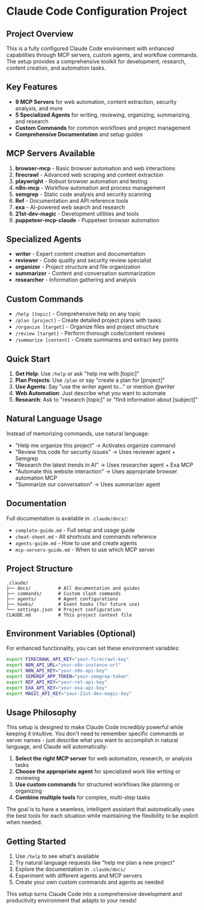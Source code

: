 # Claude Code Configuration Project

## Project Overview
This is a fully configured Claude Code environment with enhanced capabilities through MCP servers, custom agents, and workflow commands. The setup provides a comprehensive toolkit for development, research, content creation, and automation tasks.

## Key Features
- **9 MCP Servers** for web automation, content extraction, security analysis, and more
- **5 Specialized Agents** for writing, reviewing, organizing, summarizing, and research
- **Custom Commands** for common workflows and project management
- **Comprehensive Documentation** and setup guides

## MCP Servers Available
1. **browser-mcp** - Basic browser automation and web interactions
2. **firecrawl** - Advanced web scraping and content extraction
3. **playwright** - Robust browser automation and testing
4. **n8n-mcp** - Workflow automation and process management
5. **semgrep** - Static code analysis and security scanning
6. **Ref** - Documentation and API reference tools
7. **exa** - AI-powered web search and research
8. **21st-dev-magic** - Development utilities and tools
9. **puppeteer-mcp-claude** - Puppeteer browser automation

## Specialized Agents
- **writer** - Expert content creation and documentation
- **reviewer** - Code quality and security review specialist
- **organizer** - Project structure and file organization
- **summarizer** - Content and conversation summarization
- **researcher** - Information gathering and analysis

## Custom Commands
- `/help [topic]` - Comprehensive help on any topic
- `/plan [project]` - Create detailed project plans with tasks
- `/organize [target]` - Organize files and project structure
- `/review [target]` - Perform thorough code/content reviews
- `/summarize [content]` - Create summaries and extract key points

## Quick Start
1. **Get Help**: Use `/help` or ask "help me with [topic]"
2. **Plan Projects**: Use `/plan` or say "create a plan for [project]"
3. **Use Agents**: Say "use the writer agent to..." or mention @writer
4. **Web Automation**: Just describe what you want to automate
5. **Research**: Ask to "research [topic]" or "find information about [subject]"

## Natural Language Usage
Instead of memorizing commands, use natural language:
- "Help me organize this project" → Activates organize command
- "Review this code for security issues" → Uses reviewer agent + Semgrep
- "Research the latest trends in AI" → Uses researcher agent + Exa MCP
- "Automate this website interaction" → Uses appropriate browser automation MCP
- "Summarize our conversation" → Uses summarizer agent

## Documentation
Full documentation is available in `.claude/docs/`:
- `complete-guide.md` - Full setup and usage guide
- `cheat-sheet.md` - All shortcuts and commands reference
- `agents-guide.md` - How to use and create agents
- `mcp-servers-guide.md` - When to use which MCP server

## Project Structure
```
.claude/
├── docs/          # All documentation and guides
├── commands/      # Custom slash commands
├── agents/        # Agent configurations
├── hooks/         # Event hooks (for future use)
└── settings.json  # Project configuration
CLAUDE.md          # This project context file
```

## Environment Variables (Optional)
For enhanced functionality, you can set these environment variables:
```bash
export FIRECRAWL_API_KEY="your-firecrawl-key"
export N8N_API_URL="your-n8n-instance-url"
export N8N_API_KEY="your-n8n-api-key"
export SEMGREP_APP_TOKEN="your-semgrep-token"
export REF_API_KEY="your-ref-api-key"
export EXA_API_KEY="your-exa-api-key"
export MAGIC_API_KEY="your-21st-dev-magic-key"
```

## Usage Philosophy
This setup is designed to make Claude Code incredibly powerful while keeping it intuitive. You don't need to remember specific commands or server names - just describe what you want to accomplish in natural language, and Claude will automatically:

1. **Select the right MCP server** for web automation, research, or analysis tasks
2. **Choose the appropriate agent** for specialized work like writing or reviewing
3. **Use custom commands** for structured workflows like planning or organizing
4. **Combine multiple tools** for complex, multi-step tasks

The goal is to have a seamless, intelligent assistant that automatically uses the best tools for each situation while maintaining the flexibility to be explicit when needed.

## Getting Started
1. Use `/help` to see what's available
2. Try natural language requests like "help me plan a new project"
3. Explore the documentation in `.claude/docs/`
4. Experiment with different agents and MCP servers
5. Create your own custom commands and agents as needed

This setup turns Claude Code into a comprehensive development and productivity environment that adapts to your needs!